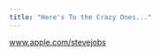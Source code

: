 ```yaml
---
title: "Here's To the Crazy Ones..."
---
```

<p><a href="https://www.apple.com/stevejobs/">www.apple.com/stevejobs</a></p>
